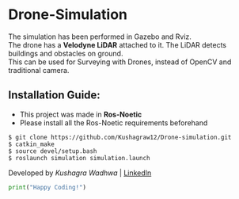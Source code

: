 # Drone-Simulation

The simulation has been performed in Gazebo and Rviz. <br />
The drone has a <b>Velodyne LiDAR</b> attached to it. The LiDAR detects buildings and obstacles on ground. <br />
This can be used for Surveying with Drones, instead of OpenCV and traditional camera.


## Installation Guide:

+ This project was made in <b>Ros-Noetic</b> 
+ Please install all the Ros-Noetic requirements beforehand
 
``` shell
$ git clone https://github.com/Kushagraw12/Drone-simulation.git
$ catkin_make
$ source devel/setup.bash
$ roslaunch simulation simulation.launch
```


Developed by <i>Kushagra Wadhwa</i>  | [LinkedIn](https://linkedin.com/in/kushagra-wadhwa12/)

```python
print("Happy Coding!")
```
